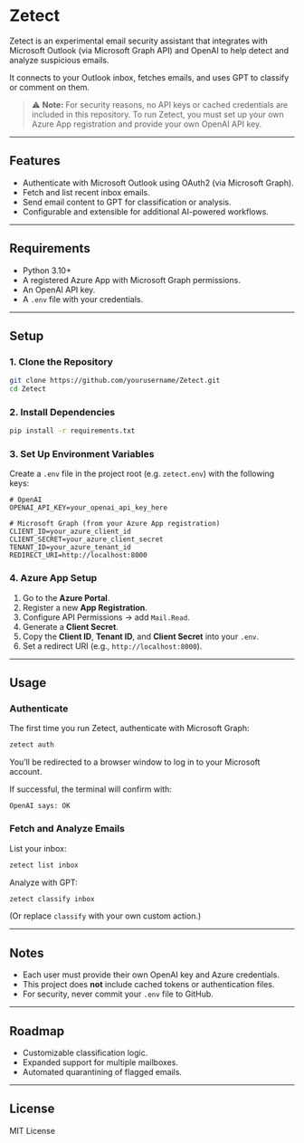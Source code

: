 # Zetect

Zetect is an experimental email security assistant that integrates with Microsoft Outlook (via Microsoft Graph API) and OpenAI to help detect and analyze suspicious emails.

It connects to your Outlook inbox, fetches emails, and uses GPT to classify or comment on them.

> ⚠️ **Note:** For security reasons, no API keys or cached credentials are included in this repository. To run Zetect, you must set up your own Azure App registration and provide your own OpenAI API key.

---

## Features

- Authenticate with Microsoft Outlook using OAuth2 (via Microsoft Graph).
- Fetch and list recent inbox emails.
- Send email content to GPT for classification or analysis.
- Configurable and extensible for additional AI-powered workflows.

---

## Requirements

- Python 3.10+
- A registered Azure App with Microsoft Graph permissions.
- An OpenAI API key.
- A `.env` file with your credentials.

---

## Setup

### 1. Clone the Repository
```bash
git clone https://github.com/yourusername/Zetect.git
cd Zetect
```

### 2. Install Dependencies
```bash
pip install -r requirements.txt
```

### 3. Set Up Environment Variables

Create a `.env` file in the project root (e.g. `zetect.env`) with the following keys:

```env
# OpenAI
OPENAI_API_KEY=your_openai_api_key_here

# Microsoft Graph (from your Azure App registration)
CLIENT_ID=your_azure_client_id
CLIENT_SECRET=your_azure_client_secret
TENANT_ID=your_azure_tenant_id
REDIRECT_URI=http://localhost:8000
```

### 4. Azure App Setup

1. Go to the **Azure Portal**.
2. Register a new **App Registration**.
3. Configure API Permissions → add `Mail.Read`.
4. Generate a **Client Secret**.
5. Copy the **Client ID**, **Tenant ID**, and **Client Secret** into your `.env`.
6. Set a redirect URI (e.g., `http://localhost:8000`).

---

## Usage

### Authenticate

The first time you run Zetect, authenticate with Microsoft Graph:

```bash
zetect auth
```

You’ll be redirected to a browser window to log in to your Microsoft account.

If successful, the terminal will confirm with:

```
OpenAI says: OK
```

### Fetch and Analyze Emails

List your inbox:
```bash
zetect list inbox
```

Analyze with GPT:
```bash
zetect classify inbox
```

(Or replace `classify` with your own custom action.)

---

## Notes

- Each user must provide their own OpenAI key and Azure credentials.
- This project does **not** include cached tokens or authentication files.
- For security, never commit your `.env` file to GitHub.

---

## Roadmap

- Customizable classification logic.
- Expanded support for multiple mailboxes.
- Automated quarantining of flagged emails.

---

## License

MIT License

